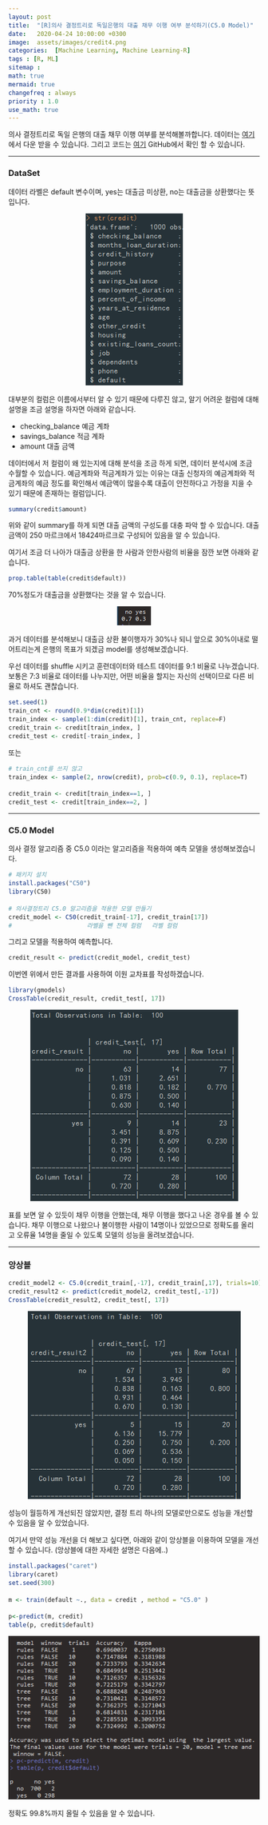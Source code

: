 ```yaml
---
layout: post
title:  "[R]의사 결정트리로 독일은행의 대출 채무 이행 여부 분석하기(C5.0 Model)"
date:   2020-04-24 10:00:00 +0300
image:  assets/images/credit4.png
categories:  [Machine Learning, Machine Learning-R]
tags : [R, ML]
sitemap :
math: true
mermaid: true
changefreq : always
priority : 1.0
use_math: true
---
```



의사 결정트리로 독일 은행의 대출 채무 이행 여부를 분석해볼까합니다. 데이터는 [여기](https://github.com/KEJdev/DataSet/tree/master/DataSet)에서 다운 받을 수 있습니다. 그리고 코드는 [여기](https://github.com/KEJdev/R-Example) GitHub에서 확인 할 수 있습니다. 

-------

### DataSet 

데이터 라벨은 default 변수이며, yes는 대출금 미상환, no는 대출금을 상환했다는 뜻입니다.


<center><img src="../assets//images/credit.png" ></center>


대부분의 컬럼은 이름에서부터 알 수 있기 때문에 다루진 않고, 알기 어려운 컬럼에 대해 설명을 조금 설명을 하자면 아래와 같습니다.

- checking_balance  예금 계좌
- savings_balance 적금 계좌 
- amount 대출 금액


데이터에서 저 컬럼이 왜 있는지에 대해 분석을 조금 하게 되면, 데이터 분석시에 조금 수월할 수 있습니다. 예금계좌와 적금계좌가 있는 이유는 대출 신청자의 예금계좌와 적금계좌의 예금 정도를 확인해서 예금액이 많을수록 대출이 안전하다고 가정을 지을 수 있기 때문에 존재하는 컬럼입니다. 


```r
summary(credit$amount)
```

위와 같이 summary를 하게 되면 대출 금액의 구성도를 대충 파악 할 수 있습니다. 대출금액이 250 마르크에서 18424마르크로 구성되어 있음을 알 수 있습니다. 


여기서 조금 더 나아가 대출금 상환을 한 사람과 안한사람의 비율을 잠깐 보면 아래와 같습니다.

```r
prop.table(table(credit$default))
```

70%정도가 대출금을 상환했다는 것을 알 수 있습니다. 


<center><img src="../assets//images/credit2.png" ></center>



과거 데이터를 분석해보니 대출금 상환 불이행자가 30%나 되니 앞으로 30%이내로 떨어트리는게 은행의 목표가 되겠금 model를 생성해보겠습니다.


우선 데이터를 shuffle 시키고 훈련데이터와 테스트 데이터를 9:1 비율로 나누겠습니다. 보통은 7:3 비율로 데이터를 나누지만, 어떤 비율을 할지는 자신의 선택이므로 다른 비율로 하셔도 괜찮습니다. 


```r
set.seed(1)
train_cnt <- round(0.9*dim(credit)[1])
train_index <- sample(1:dim(credit)[1], train_cnt, replace=F)
credit_train <- credit[train_index, ]
credit_test <- credit[-train_index, ]
```

또는 

```r
# train_cnt를 쓰지 않고
train_index <- sample(2, nrow(credit), prob=c(0.9, 0.1), replace=T)

credit_train <- credit[train_index==1, ]
credit_test <- credit[train_index==2, ]
```

-------


### C5.0 Model


의사 결정 알고리즘 중 C5.0 이라는 알고리즘을 적용하여 예측 모델을 생성해보겠습니다. 

```r
# 패키지 설치
install.packages("C50")
library(C50)

# 의사결정트리 C5.0 알고리즘을 적용한 모델 만들기
credit_model <- C50(credit_train[-17], credit_train[17])
#                     라벨을 뺀 전체 컬럼   라벨 컬럼
```

그리고 모델을 적용하여 예측합니다. 

```r
credit_result <- predict(credit_model, credit_test) 
```

이번엔 위에서 만든 결과를 사용하여 이원 교차표를 작성하겠습니다.


```r
library(gmodels)
CrossTable(credit_result, credit_test[, 17])
```

<center><img src="../assets//images/credit3.png" ></center>


표를 보면 알 수 있듯이 채무 이행을 안했는데, 채무 이행을 했다고 나온 경우를 볼 수 있습니다. 채무 이행으로 나왔으나 불이행한 사람이 14명이나 있었으므로 정확도를 올리고 오류율 14명을 줄일 수 있도록 모델의 성능을 올려보겠습니다.

-------

### 앙상블


```r
credit_model2 <- C5.0(credit_train[,-17], credit_train[,17], trials=10)
credit_result2 <- predict(credit_model2, credit_test[,-17])  
CrossTable(credit_result2, credit_test[, 17])
```

<center><img src="../assets//images/credit4.png" ></center>


성능이 월등하게 개선되진 않았지만, 결정 트리 하나의 모델로만으로도 성능을 개선할 수 있음을 알 수 있었습니다.


여기서 만약 성능 개선을 더 해보고 싶다면, 아래와 같이 앙상블을 이용하여 모델을 개선할 수 있습니다. (앙상블에 대한 자세한 설명은 다음에..)


```r
install.packages("caret")
library(caret)
set.seed(300)

m <- train(default ~., data = credit , method = "C5.0" )

p<-predict(m, credit)
table(p, credit$default)
```


<center><img src="../assets//images/credit5.png" ></center>

정확도 99.8%까지 올릴 수 있음을 알 수 있습니다. 
